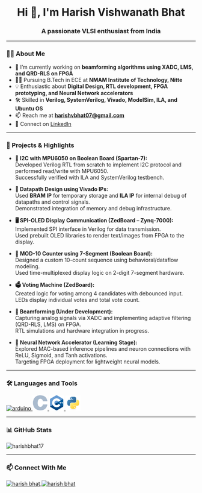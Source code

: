 <h1 align="center">Hi 👋, I'm Harish Vishwanath Bhat</h1>
<h3 align="center">A passionate VLSI enthusiast from India</h3>

---

### 👨‍💻 About Me
- 🔭 I’m currently working on **beamforming algorithms using XADC, LMS, and QRD-RLS on FPGA**  
- 👨‍🎓 Pursuing B.Tech in ECE at **NMAM Institute of Technology, Nitte**  
- 💡 Enthusiastic about **Digital Design, RTL development, FPGA prototyping, and Neural Network accelerators**  
- 🛠️ Skilled in **Verilog, SystemVerilog, Vivado, ModelSim, ILA, and Ubuntu OS**  
- 📫 Reach me at **harishvbhat07@gmail.com**  
- 🔗 Connect on [LinkedIn](https://www.linkedin.com/in/harish-bhat-b8a001250)

---

### 🧠 Projects & Highlights

- **🔌 I2C with MPU6050 on Boolean Board (Spartan-7):**  
  Developed Verilog RTL from scratch to implement I2C protocol and performed read/write with MPU6050.  
  Successfully verified with ILA and SystemVerilog testbench.

- **🧮 Datapath Design using Vivado IPs:**  
  Used **BRAM IP** for temporary storage and **ILA IP** for internal debug of datapaths and control signals.  
  Demonstrated integration of memory and debug infrastructure.

- **🖥️ SPI-OLED Display Communication (ZedBoard – Zynq-7000):**  
  Implemented SPI interface in Verilog for data transmission.  
  Used prebuilt OLED libraries to render text/images from FPGA to the display.

- **🔢 MOD-10 Counter using 7-Segment (Boolean Board):**  
  Designed a custom 10-count sequence using behavioral/dataflow modeling.  
  Used time-multiplexed display logic on 2-digit 7-segment hardware.

- **🗳️ Voting Machine (ZedBoard):**  
  Created logic for voting among 4 candidates with debounced input.  
  LEDs display individual votes and total vote count.

- **📡 Beamforming (Under Development):**  
  Capturing analog signals via XADC and implementing adaptive filtering (QRD-RLS, LMS) on FPGA.  
  RTL simulations and hardware integration in progress.

- **🧬 Neural Network Accelerator (Learning Stage):**  
  Explored MAC-based inference pipelines and neuron connections with ReLU, Sigmoid, and Tanh activations.  
  Targeting FPGA deployment for lightweight neural models.

---

### 🛠️ Languages and Tools
<p align="left"> 
  <a href="https://www.arduino.cc/" target="_blank"> <img src="https://cdn.worldvectorlogo.com/logos/arduino-1.svg" alt="arduino" width="40" height="40"/> </a> 
  <a href="https://www.cprogramming.com/" target="_blank"> <img src="https://raw.githubusercontent.com/devicons/devicon/master/icons/c/c-original.svg" alt="c" width="40" height="40"/> </a> 
  <a href="https://www.w3schools.com/cpp/" target="_blank"> <img src="https://raw.githubusercontent.com/devicons/devicon/master/icons/cplusplus/cplusplus-original.svg" alt="cplusplus" width="40" height="40"/> </a> 
  <a href="https://www.python.org" target="_blank"> <img src="https://raw.githubusercontent.com/devicons/devicon/master/icons/python/python-original.svg" alt="python" width="40" height="40"/> </a> 
</p>

---

### 📊 GitHub Stats
<p><img align="center" src="https://github-readme-stats.vercel.app/api/top-langs?username=harishbhat17&show_icons=true&locale=en&layout=compact" alt="harishbhat17" /></p>

---

### 📫 Connect With Me

<p align="left">
  <a href="https://linkedin.com/in/harish-bhat-b8a001250" target="blank">
    <img align="center" src="https://raw.githubusercontent.com/rahuldkjain/github-profile-readme-generator/master/src/images/icons/Social/linked-in-alt.svg" alt="harish bhat" height="30" width="40" />
  </a>
  <a href="https://fb.com/harish bhat" target="blank">
    <img align="center" src="https://raw.githubusercontent.com/rahuldkjain/github-profile-readme-generator/master/src/images/icons/Social/facebook.svg" alt="harish bhat" height="30" width="40" />
  </a>
</p>
